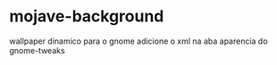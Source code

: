 # mojave-background
wallpaper dinamico para o gnome
adicione o xml na aba aparencia do gnome-tweaks
